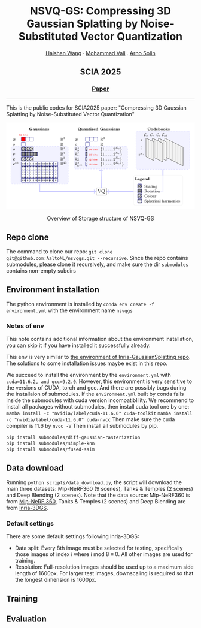 <div align="center">

  # <strong>NSVQ-GS</strong>: Compressing 3D Gaussian Splatting by Noise-Substituted Vector Quantization

  <p align="center">
    <a href="haishan-wang.github.io">Haishan Wang</a> ·
    <a href="https://research.aalto.fi/en/persons/mohammad-hassan-vali">Mohammad Vali</a> .
    <a href="https://users.aalto.fi/~asolin/">Arno Solin</a>
  </p>

  <h2 align="center">SCIA 2025</h2>

  <h3>
    <a href="https://arxiv.org/abs/2504.03059">Paper</a> 
  </h3>

</div>

---

This is the public codes for SCIA2025 paper: "Compressing 3D Gaussian Splatting by Noise-Substituted Vector Quantization"

<div align="center">
  <img src="assets/structure.png" alt="structure" />
  <p> Overview of Storage structure of NSVQ-GS </p>
</div>

## Repo clone
The command to clone our repo: `git clone git@github.com:AaltoML/nsvqgs.git --recursive`.
Since the repo contains submodules, please clone it recursively, and make sure the dir `submodules` contains non-empty subdirs

## Environment installation
The python environment is installed by 
`conda env create -f environment.yml` with the environment name `nsvqgs`

### Notes of env 
This note contains additional information about the environment installation, you can skip it if you have installed it successfully already.

This env is very similar to [the environment of Inria-GaussianSplatting repo](https://github.com/graphdeco-inria/gaussian-splatting/blob/main/environment.yml). The solutions to some installation issues maybe exist in this repo.

We succeed to install the environment by the `environment.yml` with `cuda=11.6.2, and gcc=9.2.0`. However, this environment is very sensitive to the versions of CUDA, torch and gcc. And there are possibly bugs during the installaion of submodules. If the `environment.yml` built by conda fails inside the submodules with cuda version incompatiblility. We recommend to install all packages without submodules, then install cuda tool one by one:
`mamba install -c "nvidia/label/cuda-11.6.0" cuda-toolkit`
`mamba install -c "nvidia/label/cuda-11.6.0" cuda-nvcc`
Then make sure the cuda compiler is 11.6 by
`nvcc -V`
Then install all submodules by pip.
```
pip install submodules/diff-gaussian-rasterization
pip install submodules/simple-knn
pip install submodules/fused-ssim
```
## Data download 
Running `python scripts/data_download.py`, the script will download the main three datasets: Mip-NeRF360 (9 scenes), Tanks & Temples (2 scenes) and Deep Blending (2 scenes).
Note that the data source: Mip-NeRF360 is from [Mip-NeRF 360](https://jonbarron.info/mipnerf360/), Tanks & Temples (2 scenes) and Deep Blending are from [Inria-3DGS](https://repo-sam.inria.fr/fungraph/3d-gaussian-splatting/).

### Default settings
There are some default settings following Inria-3DGS:
- Data split: Every 8th image must be selected for testing, specifically those images of index i where i mod 8 ≡ 0. All other images are used for training.
- Resolution: Full-resolution images should be used up to a maximum side length of 1600px. For larger test images, downscaling is required so that the longest dimension is 1600px.

## Training 




## Evaluation


